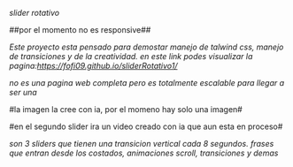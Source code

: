 *slider rotativo*

##por el momento no es responsive##

*Este proyecto esta pensado para demostar manejo de talwind css, manejo de transiciones y de la creatividad.*
*en este link podes visualizar la pagina:https://fofi09.github.io/sliderRotativo1/*

*no es una pagina web completa pero es totalmente escalable para llegar a ser una*

#la imagen la cree con ia, por el momeno hay solo una imagen#

#en el segundo slider ira un video creado con ia que aun esta en proceso#

*son 3 sliders que tienen una transicion vertical cada 8 segundos.*
*frases que entran desde los costados, animaciones scroll, transiciones y demas*

